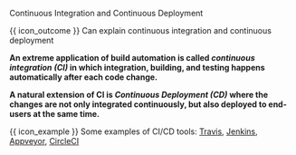 <span id="title">Continuous Integration and Continuous Deployment</span>

<span id="prereqs"></span>

<span id="outcomes">{{ icon_outcome }} Can explain continuous integration and continuous deployment</span>

<div id="body">

**An extreme application of build automation is called _continuous integration (CI)_ in which integration, building, and testing happens automatically after each code change.**

**A natural extension of CI is _Continuous Deployment (CD)_ where the changes are not only integrated continuously, but also deployed to end-users at the same time.**

<box>

{{ icon_example }} Some examples of CI/CD tools: [Travis](https://travis-ci.org/), [Jenkins](http://jenkins-ci.org), [Appveyor](https://www.appveyor.com), [CircleCI](https://circleci.com)

</box>

</div>

<div id="extras">
  <include src="resources.md" />
</div>